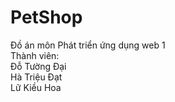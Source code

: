 # PetShop
Đồ án môn Phát triển ứng dụng web 1<br/>
Thành viên:<br/>
Đỗ Tường Đại<br/>
Hà Triệu Đạt<br/>
Lữ Kiều Hoa<br/>
